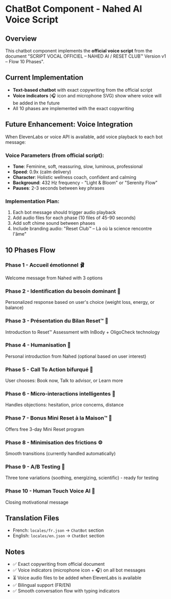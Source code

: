 # ChatBot Component - Nahed AI Voice Script

## Overview
This chatbot component implements the **official voice script** from the document "SCRIPT VOCAL OFFICIEL – NAHED AI / RESET CLUB™ Version v1 – Flow 10 Phases".

## Current Implementation
- **Text-based chatbot** with exact copywriting from the official script
- **Voice indicators** (🎧 icon and microphone SVG) show where voice will be added in the future
- All 10 phases are implemented with the exact copywriting

## Future Enhancement: Voice Integration
When ElevenLabs or voice API is available, add voice playback to each bot message:

### Voice Parameters (from official script):
- **Tone**: Feminine, soft, reassuring, slow, luminous, professional
- **Speed**: 0.9x (calm delivery)
- **Character**: Holistic wellness coach, confident and calming
- **Background**: 432 Hz frequency - "Light & Bloom" or "Serenity Flow"
- **Pauses**: 2-3 seconds between key phrases

### Implementation Plan:
1. Each bot message should trigger audio playback
2. Add audio files for each phase (10 files of 45-90 seconds)
3. Add soft chime sound between phases
4. Include branding audio: "Reset Club™ – Là où la science rencontre l'âme"

## 10 Phases Flow

### Phase 1 - Accueil émotionnel 🩰
Welcome message from Nahed with 3 options

### Phase 2 - Identification du besoin dominant 🌸
Personalized response based on user's choice (weight loss, energy, or balance)

### Phase 3 - Présentation du Bilan Reset™ 💎
Introduction to Reset™ Assessment with InBody + OligoCheck technology

### Phase 4 - Humanisation 🎥
Personal introduction from Nahed (optional based on user interest)

### Phase 5 - Call To Action bifurqué 💬
User chooses: Book now, Talk to advisor, or Learn more

### Phase 6 - Micro-interactions intelligentes 🧠
Handles objections: hesitation, price concerns, distance

### Phase 7 - Bonus Mini Reset à la Maison™ 🎁
Offers free 3-day Mini Reset program

### Phase 8 - Minimisation des frictions ⚙️
Smooth transitions (currently handled automatically)

### Phase 9 - A/B Testing 🔁
Three tone variations (soothing, energizing, scientific) - ready for testing

### Phase 10 - Human Touch Voice AI 💎
Closing motivational message

## Translation Files
- French: `locales/fr.json` → `ChatBot` section
- English: `locales/en.json` → `ChatBot` section

## Notes
- ✅ Exact copywriting from official document
- ✅ Voice indicators (microphone icon + 🎧) on all bot messages
- ⏳ Voice audio files to be added when ElevenLabs is available
- ✅ Bilingual support (FR/EN)
- ✅ Smooth conversation flow with typing indicators

